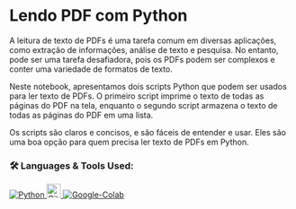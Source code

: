 # Lendo PDF com Python

A leitura de texto de PDFs é uma tarefa comum em diversas aplicações, como extração de informações, análise de texto e pesquisa. No entanto, pode ser uma tarefa desafiadora, pois os PDFs podem ser complexos e conter uma variedade de formatos de texto.

Neste notebook, apresentamos dois scripts Python que podem ser usados para ler texto de PDFs. O primeiro script imprime o texto de todas as páginas do PDF na tela, enquanto o segundo script armazena o texto de todas as páginas do PDF em uma lista.

Os scripts são claros e concisos, e são fáceis de entender e usar. Eles são uma boa opção para quem precisa ler texto de PDFs em Python.

### 🛠 Languages & Tools Used:

<p align="left">  
  <a href="https://www.python.org/" target="_blank"> <img alt="Python" src="https://img.shields.io/badge/python%20-%2314354C.svg?&style=for-the-badge&logo=python&logoColor=white"/> </a> 
  <a href="https://git-scm.com/" target="_blank"> <img src="https://img.shields.io/badge/Git-282C34?logo=git" alt="Git logo" title="Git" height="25" /> </a> 
  <a href="https://colab.google/" target="_blank"> <img alt="Google-Colab" src="[https://img.shields.io/badge/Jupyter%20-%23F37626.svg?&style=for-the-badge&logo=Jupyter&logoColor=white](https://encrypted-tbn0.gstatic.com/images?q=tbn:ANd9GcSzJfwH78oK9ZxbuvUHUA1UY1uP7CTaknX-fA&usqp=CAU)https://encrypted-tbn0.gstatic.com/images?q=tbn:ANd9GcSzJfwH78oK9ZxbuvUHUA1UY1uP7CTaknX-fA&usqp=CAU" /> </a> 
